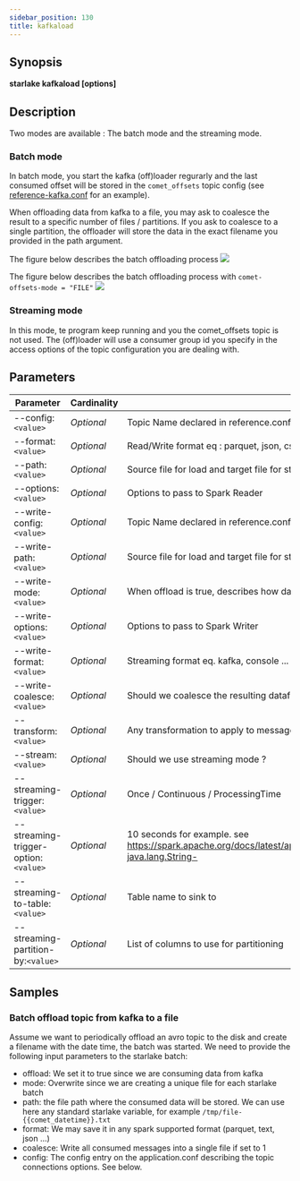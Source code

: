 ```yaml
---
sidebar_position: 130
title: kafkaload
---
```



## Synopsis

**starlake kafkaload [options]**

## Description

Two modes are available : The batch mode and the streaming mode.

### Batch mode
In batch mode, you start the kafka (off)loader regurarly and the last consumed offset 
will be stored in the `comet_offsets` topic config 
(see [reference-kafka.conf](https://github.com/starlake-ai/starlake/blob/master/src/main/resources/reference-kafka.conf#L22) for an example).

When offloading data from kafka to a file, you may ask to coalesce the result to a specific number of files / partitions.
If you ask to coalesce to a single partition, the offloader will store the data in the exact filename you provided in the path
argument.

The figure below describes the batch offloading process
![](/img/cli/kafka-offload.png)

The figure below describes the batch offloading process with `comet-offsets-mode = "FILE"`
![](/img/cli/kafka-offload-fs.png)

### Streaming mode

In this mode, te program keep running and you the comet_offsets topic is not used. The (off)loader will use a consumer group id 
you specify in the access options of the topic configuration you are dealing with.


## Parameters

Parameter|Cardinality|Description
---|---|---
--config:`<value>`|*Optional*|Topic Name declared in reference.conf file
--format:`<value>`|*Optional*|Read/Write format eq : parquet, json, csv ... Default to parquet.
--path:`<value>`|*Optional*|Source file for load and target file for store
--options:`<value>`|*Optional*|Options to pass to Spark Reader
--write-config:`<value>`|*Optional*|Topic Name declared in reference.conf file
--write-path:`<value>`|*Optional*|Source file for load and target file for store
--write-mode:`<value>`|*Optional*|When offload is true, describes how data should be stored on disk. Ignored if offload is false.
--write-options:`<value>`|*Optional*|Options to pass to Spark Writer
--write-format:`<value>`|*Optional*|Streaming format eq. kafka, console ...
--write-coalesce:`<value>`|*Optional*|Should we coalesce the resulting dataframe
--transform:`<value>`|*Optional*|Any transformation to apply to message before loading / offloading it
--stream:`<value>`|*Optional*|Should we use streaming mode ?
--streaming-trigger:`<value>`|*Optional*|Once / Continuous / ProcessingTime
--streaming-trigger-option:`<value>`|*Optional*|10 seconds for example. see https://spark.apache.org/docs/latest/api/java/org/apache/spark/sql/streaming/Trigger.html#ProcessingTime-java.lang.String-
--streaming-to-table:`<value>`|*Optional*|Table name to sink to
--streaming-partition-by:`<value>`|*Optional*|List of columns to use for partitioning
## Samples

### Batch offload topic from kafka to a file


Assume we want to periodically offload an avro topic to the disk and create a filename with the date time, the batch was started.
We need to provide the following input parameters to the starlake batch:

- offload: We set it to true since we are consuming data from kafka
- mode: Overwrite since we are creating a unique file for each starlake batch
- path: the file path where the consumed data will be stored. We can use here any standard starlake variable, for example `/tmp/file-{{comet_datetime}}.txt`
- format: We may save it in any spark supported format (parquet, text, json ...)
- coalesce: Write all consumed messages into a single file if set to 1
- config: The config entry on the application.conf describing the topic connections options. See below.



